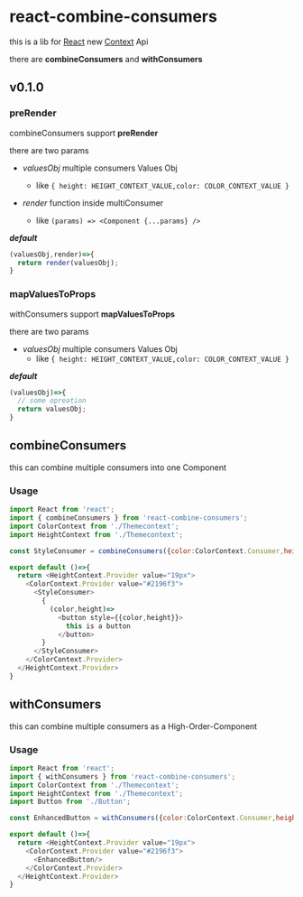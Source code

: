 # react-combine-consumers

this is a lib for [React] new [Context] Api

there are **combineConsumers** and **withConsumers**

## v0.1.0

### preRender

combineConsumers support **preRender**

there are two params

- *valuesObj* multiple consumers Values Obj

  - like ```{ height: HEIGHT_CONTEXT_VALUE,color: COLOR_CONTEXT_VALUE }```

- *render* function inside multiConsumer

  - like ```(params) => <Component {...params} />```

***default***

```js
(valuesObj,render)=>{
  return render(valuesObj);
}
```

### mapValuesToProps

withConsumers support **mapValuesToProps**

there are two params

- *valuesObj* multiple consumers Values Obj
  - like ```{ height: HEIGHT_CONTEXT_VALUE,color: COLOR_CONTEXT_VALUE }```

***default***

```js
(valuesObj)=>{
  // some opreation
  return valuesObj;
}
```

## combineConsumers

this can combine multiple consumers into one Component

### Usage

```js
import React from 'react';
import { combineConsumers } from 'react-combine-consumers';
import ColorContext from './Themecontext';
import HeightContext from './Themecontext';

const StyleConsumer = combineConsumers({color:ColorContext.Consumer,height:HeightContext.Consumer},({color,height},render)=>render(color,height))

export default ()=>{
  return <HeightContext.Provider value="19px">
    <ColorContext.Provider value="#2196f3">
      <StyleConsumer>
        {
          (color,height)=>
            <button style={{color,height}}>
              this is a button
            </button>
        }
      </StyleConsumer>
    </ColorContext.Provider>
  </HeightContext.Provider>
}
```

## withConsumers

this can combine multiple consumers as a High-Order-Component

### Usage

```js
import React from 'react';
import { withConsumers } from 'react-combine-consumers';
import ColorContext from './Themecontext';
import HeightContext from './Themecontext';
import Button from './Button';

const EnhancedButton = withConsumers({color:ColorContext.Consumer,height:HeightContext.Consumer},({color,height})=>({color:color.repace('f','0'),height}))(Button)

export default ()=>{
  return <HeightContext.Provider value="19px">
    <ColorContext.Provider value="#2196f3">
      <EnhancedButton/>
    </ColorContext.Provider>
  </HeightContext.Provider>
}
```

[React]:https://reactjs.org
[Context]:https://reactjs.org/docs/context.html